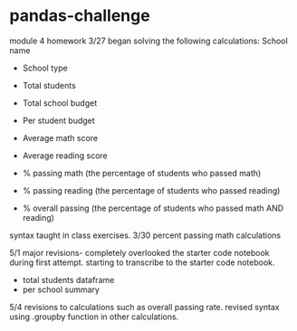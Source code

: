 # pandas-challenge
module 4 homework
3/27 began solving the following calculations: School name

* School type

* Total students

* Total school budget

* Per student budget

* Average math score

* Average reading score

* % passing math (the percentage of students who passed math)

* % passing reading (the percentage of students who passed reading)

* % overall passing (the percentage of students who passed math AND reading) 

syntax taught in class exercises.
3/30 percent passing math calculations

5/1 
major revisions- completely overlooked the starter code notebook during first attempt. starting to transcribe to the starter code notebook.
- total students dataframe
- per school summary

5/4
revisions to calculations such as overall passing rate. revised syntax using .groupby function in other calculations.